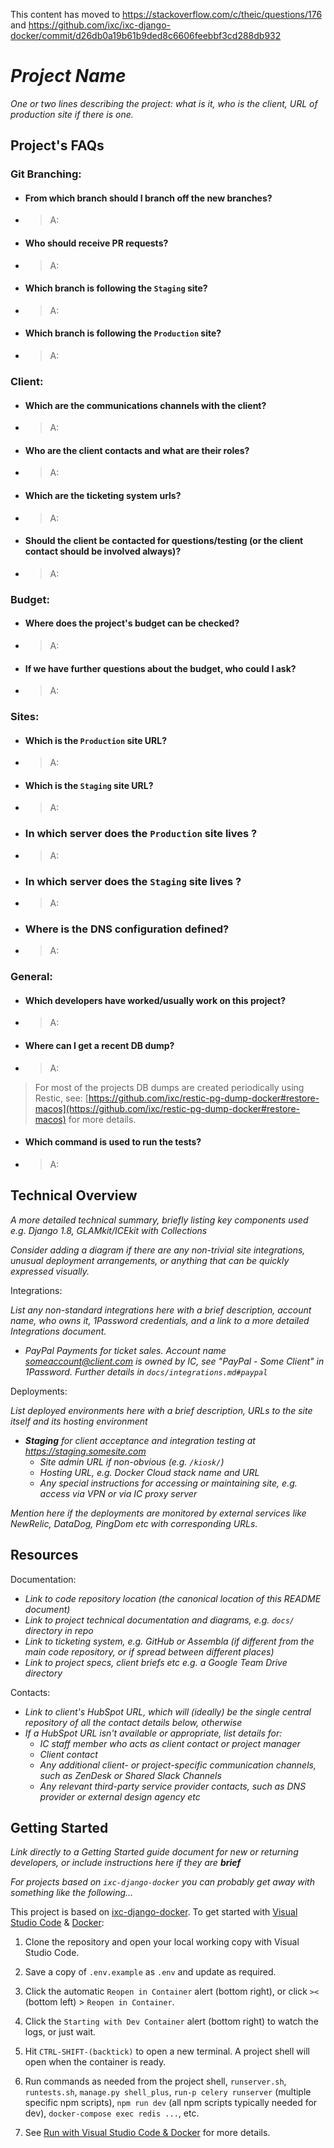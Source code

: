 This content has moved to https://stackoverflow.com/c/theic/questions/176 and https://github.com/ixc/ixc-django-docker/commit/d26db0a19b61b9ded8c6606feebbf3cd288db932

# *Project Name*

*One or two lines describing the project: what is it, who is the client, URL of production site if there is one.*

## Project's FAQs

### Git Branching:
- #### From which branch should I branch off the new branches?
- > A:
- #### Who should receive PR requests?
- > A:
- #### Which branch is following the `Staging` site?
- > A:
- #### Which branch is following the `Production` site?
- > A:

### Client:

- #### Which are the communications channels with the client?
- > A:
- #### Who are the client contacts and what are their roles?
- > A:
- #### Which are the ticketing system urls?
- > A:
- #### Should the client be contacted for questions/testing (or the client contact should be involved always)?
- > A:

### Budget:
- #### Where does the project's budget can be checked?
- > A:
- #### If we have further questions about the budget, who could I ask?
- > A:

### Sites:
- #### Which is the `Production` site URL?
- > A:
- #### Which is the `Staging` site URL?
- > A:
- ### In which server does the `Production` site lives ?
- > A:
- ### In which server does the `Staging` site lives ?
- > A:
- ### Where is the DNS configuration defined?
- > A:

### General:
- #### Which developers have worked/usually work on this project?
- > A:
- #### Where can I get a recent DB dump?
- > A:
 > For most of the projects DB dumps are created periodically using Restic, see: [https://github.com/ixc/restic-pg-dump-docker#restore-macos](https://github.com/ixc/restic-pg-dump-docker#restore-macos) for more details.
- #### Which command is used to run the tests?
- > A:


## Technical Overview

*A more detailed technical summary, briefly listing key components used e.g. Django 1.8, GLAMkit/ICEkit with Collections*

*Consider adding a diagram if there are any non-trivial site integrations, unusual deployment arrangements, or anything that can be quickly expressed visually.*

Integrations:

*List any non-standard integrations here with a brief description, account name, who owns it, 1Password credentials, and a link to a more detailed Integrations document.*

* *PayPal Payments for ticket sales. Account name someaccount@client.com is owned by IC, see "PayPal - Some Client" in 1Password. Further details in `docs/integrations.md#paypal`*

Deployments:

*List deployed environments here with a brief description, URLs to the site itself and its hosting environment*

* ***Staging** for client acceptance and integration testing at https://staging.somesite.com*
  * *Site admin URL if non-obvious (e.g. `/kiosk/`)*
  * *Hosting URL, e.g. Docker Cloud stack name and URL*
  * *Any special instructions for accessing or maintaining site, e.g. access via VPN or via IC proxy server*

*Mention here if the deployments are monitored by external services like NewRelic, DataDog, PingDom etc with corresponding URLs.*


## Resources

Documentation:

* *Link to code repository location (the canonical location of this README document)*
* *Link to project technical documentation and diagrams, e.g. `docs/` directory in repo*
* *Link to ticketing system, e.g. GitHub or Assembla (if different from the main code repository, or if spread between different places)*
* *Link to project specs, client briefs etc e.g. a Google Team Drive directory*

Contacts:

* *Link to client's HubSpot URL, which will (ideally) be the single central repository of all the contact details below, otherwise*
* *If a HubSpot URL isn't available or appropriate, list details for:*
  * *IC staff member who acts as client contact or project manager*
  * *Client contact*
  * *Any additional client- or project-specific communication channels, such as ZenDesk or Shared Slack Channels*
  * *Any relevant third-party service provider contacts, such as DNS provider or external design agency etc*


## Getting Started

*Link directly to a Getting Started guide document for new or returning developers, or include instructions here if they are **brief***

*For projects based on `ixc-django-docker` you can probably get away with something like the following...*

This project is based on [ixc-django-docker]. To get started with [Visual Studio Code] & [Docker]:

1. Clone the repository and open your local working copy with Visual Studio Code.

2. Save a copy of `.env.example` as `.env` and update as required.

3. Click the automatic `Reopen in Container` alert (bottom right), or click `><` (bottom left) > `Reopen in Container`.

4. Click the `Starting with Dev Container` alert (bottom right) to watch the logs, or just wait.

5. Hit `CTRL-SHIFT-(backtick)` to open a new terminal. A project shell will open when the container is ready.

6. Run commands as needed from the project shell, `runserver.sh`, `runtests.sh`, `manage.py shell_plus`, `run-p celery runserver` (multiple specific npm scripts), `npm run dev` (all npm scripts typically needed for dev), `docker-compose exec redis ...`, etc.

7. See [Run with Visual Studio Code & Docker](https://github.com/ixc/ixc-django-docker/blob/master/docs/run-with-vscode-and-docker.md) for more details.

[Docker]: https://docs.docker.com/get-docker/
[ixc-django-docker]: https://github.com/ixc/ixc-django-docker/
[Visual Studio Code]: https://code.visualstudio.com/
